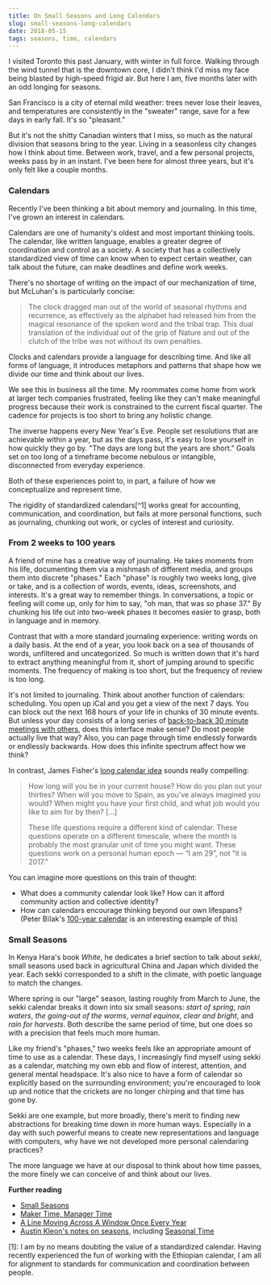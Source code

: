 ```yaml
---
title: On Small Seasons and Long Calendars
slug: small-seasons-long-calendars
date: 2018-05-15
tags: seasons, time, calendars
---
```


I visited Toronto this past January, with winter in full force. Walking through the wind tunnel that is the downtown core, I didn't think I'd miss my face being blasted by high-speed frigid air. But here I am, five months later with an odd longing for seasons.

San Francisco is a city of eternal mild weather: trees never lose their leaves, and temperatures are consistently in the "sweater" range, save for a few days in early fall. It's so "pleasant."

But it's not the shitty Canadian winters that I miss, so much as the natural division that seasons bring to the year. Living in a seasonless city changes how I think about time. Between work, travel, and a few personal projects, weeks pass by in an instant. I've been here for almost three years, but it's only felt like a couple months.

### Calendars

Recently I've been thinking a bit about memory and journaling. In this time, I've grown an interest in calendars.

Calendars are one of humanity's oldest and most important thinking tools. The calendar, like written language, enables a greater degree of coordination and control as a society. A society that has a collectively standardized view of time can know when to expect certain weather, can talk about the future, can make deadlines and define work weeks.

There's no shortage of writing on the impact of our mechanization of time, but McLuhan's is particularly concise:

> The clock dragged man out of the world of seasonal rhythms and recurrence, as effectively as the alphabet had released him from the magical resonance of the spoken word and the tribal trap. This dual translation of the individual out of the grip of Nature and out of the clutch of the tribe was not without its own penalties.

Clocks and calendars provide a language for describing time. And like all forms of language, it introduces metaphors and patterns that shape how we divide our time and think about our lives.

We see this in business all the time. My roommates come home from work at larger tech companies frustrated, feeling like they can't make meaningful progress because their work is constrained to the current fiscal quarter. The cadence for projects is too short to bring any holistic change.

The inverse happens every New Year's Eve. People set resolutions that are achievable within a year, but as the days pass, it's easy to lose yourself in how quickly they go by. "The days are long but the years are short." Goals set on too long of a timeframe become nebulous or intangible, disconnected from everyday experience.

Both of these experiences point to, in part, a failure of how we conceptualize and represent time.

The rigidity of standardized calendars[^1] works great for accounting, communication, and coordination, but fails at more personal functions, such as journaling, chunking out work, or cycles of interest and curiosity.

### From 2 weeks to 100 years

A friend of mine has a creative way of journaling. He takes moments from his life, documenting them via a mishmash of different media, and groups them into discrete "phases." Each "phase" is roughly two weeks long, give or take, and is a collection of words, events, ideas, screenshots, and interests. It's a great way to remember things. In conversations, a topic or feeling will come up, only for him to say, "oh man, that was _so_ phase 37." By chunking his life out into two-week phases it becomes easier to grasp, both in language and in memory.

Contrast that with a more standard journaling experience: writing words on a daily basis. At the end of a year, you look back on a sea of thousands of words, unfiltered and uncategorized. So much is written down that it's hard to extract anything meaningful from it, short of jumping around to specific moments. The frequency of making is too short, but the frequency of review is too long.

It's not limited to journaling. Think about another function of calendars: scheduling. You open up iCal and you get a view of the next 7 days. You can block out the next 168 hours of your life in chunks of 30 minute events. But unless your day consists of a long series of [back-to-back 30 minute meetings with others](http://www.paulgraham.com/makersschedule.html), does this interface make sense? Do most people actually live that way? Also, you can page through time endlessly forwards or endlessly backwards. How does this infinite spectrum affect how we think?

In contrast, James Fisher's [long calendar idea](https://jameshfisher.com/2017/06/06/long-calendar) sounds really compelling:

> How long will you be in your current house? How do you plan out your thirties? When will you move to Spain, as you’ve always imagined you would? When might you have your first child, and what job would you like to aim for by then? […]
>
> These life questions require a different kind of calendar. These questions operate on a different timescale, where the month is probably the most granular unit of time you might want. These questions work on a personal human epoch — “I am 29”, not “it is 2017.”

You can imagine more questions on this train of thought:

- What does a community calendar look like? How can it afford community action and collective identity?
- How can calendars encourage thinking beyond our own lifespans? (Peter Bïlak's [100-year calendar](https://www.typotheque.com/posters/the_100-year_calendar) is an interesting example of this)

### Small Seasons

In Kenya Hara's book _White_, he dedicates a brief section to talk about _sekki_, small seasons used back in agricultural China and Japan which divided the year. Each sekki corresponded to a shift in the climate, with poetic language to match the changes.

Where spring is our "large" season, lasting roughly from March to June, the sekki calendar breaks it down into six small seasons: _start of spring_, _rain waters_, _the going-out of the worms_, _vernal equinox_, _clear and bright_, and _rain for harvests_. Both describe the same period of time, but one does so with a precision that feels much more human.

Like my friend's "phases," two weeks feels like an appropriate amount of time to use as a calendar. These days, I increasingly find myself using sekki as a calendar, matching my own ebb and flow of interest, attention, and general mental headspace. It's also nice to have a form of calendar so explicitly based on the surrounding environment; you're encouraged to look up and notice that the crickets are no longer chirping and that time has gone by.

Sekki are one example, but more broadly, there's merit to finding new abstractions for breaking time down in more human ways. Especially in a day with such powerful means to create new representations and language with computers, why have we not developed more personal calendaring practices?

The more language we have at our disposal to think about how time passes, the more finely we can conceive of and think about our lives.

**Further reading**

- [Small Seasons](https://smallseasons.guide/)
- [Maker Time, Manager Time](http://www.paulgraham.com/makersschedule.html)
- [A Line Moving Across A Window Once Every Year](https://a-line-moving-across-a-window-once-every-year.com/)
- [Austin Kleon's notes on seasons](https://austinkleon.com/tag/seasons/), including [Seasonal Time](https://austinkleon.com/2017/10/02/seasonal-time/)

[1]: I am by no means doubting the value of a standardized calendar. Having recently experienced the fun of working with the Ethiopian calendar, I am all for alignment to standards for communication and coordination between people.
